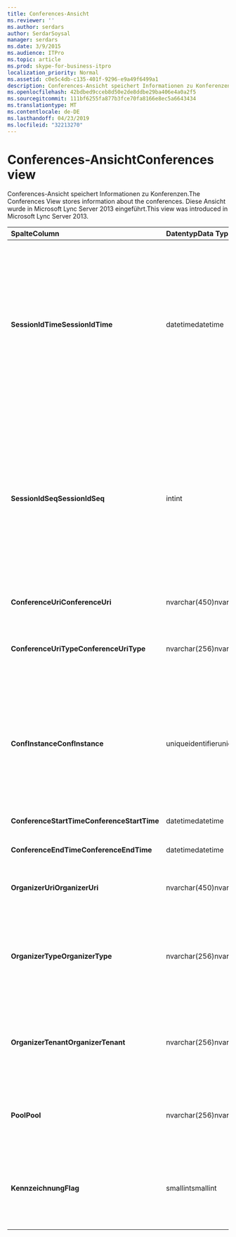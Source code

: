 ```yaml
---
title: Conferences-Ansicht
ms.reviewer: ''
ms.author: serdars
author: SerdarSoysal
manager: serdars
ms.date: 3/9/2015
ms.audience: ITPro
ms.topic: article
ms.prod: skype-for-business-itpro
localization_priority: Normal
ms.assetid: c0e5c4db-c135-401f-9296-e9a49f6499a1
description: Conferences-Ansicht speichert Informationen zu Konferenzen. Diese Ansicht wurde in Microsoft Lync Server 2013 eingeführt.
ms.openlocfilehash: 42bdbed9cceb8d50e2de8ddbe29ba406e4a0a2f5
ms.sourcegitcommit: 111bf6255fa877b3fce70fa8166e8ec5a6643434
ms.translationtype: MT
ms.contentlocale: de-DE
ms.lasthandoff: 04/23/2019
ms.locfileid: "32213270"
---
```

# <a name="conferences-view"></a><span data-ttu-id="77463-104">Conferences-Ansicht</span><span class="sxs-lookup"><span data-stu-id="77463-104">Conferences view</span></span>
 
<span data-ttu-id="77463-105">Conferences-Ansicht speichert Informationen zu Konferenzen.</span><span class="sxs-lookup"><span data-stu-id="77463-105">The Conferences View stores information about the conferences.</span></span> <span data-ttu-id="77463-106">Diese Ansicht wurde in Microsoft Lync Server 2013 eingeführt.</span><span class="sxs-lookup"><span data-stu-id="77463-106">This view was introduced in Microsoft Lync Server 2013.</span></span>
  
|<span data-ttu-id="77463-107">**Spalte**</span><span class="sxs-lookup"><span data-stu-id="77463-107">**Column**</span></span>|<span data-ttu-id="77463-108">**Datentyp**</span><span class="sxs-lookup"><span data-stu-id="77463-108">**Data Type**</span></span>|<span data-ttu-id="77463-109">**Details**</span><span class="sxs-lookup"><span data-stu-id="77463-109">**Details**</span></span>|
|:-----|:-----|:-----|
|<span data-ttu-id="77463-110">**SessionIdTime**</span><span class="sxs-lookup"><span data-stu-id="77463-110">**SessionIdTime**</span></span> <br/> |<span data-ttu-id="77463-111">datetime</span><span class="sxs-lookup"><span data-stu-id="77463-111">datetime</span></span>  <br/> |<span data-ttu-id="77463-112">Zeitpunkt der sitzungsanforderung.</span><span class="sxs-lookup"><span data-stu-id="77463-112">Time of session request.</span></span> <span data-ttu-id="77463-113">Zusammen mit SessionIdSeq verwendet zur eindeutigen Identifizierung eine Sitzung.</span><span class="sxs-lookup"><span data-stu-id="77463-113">Used in conjunction with SessionIdSeq to uniquely identify a session.</span></span> <span data-ttu-id="77463-114">Finden Sie unter der [Dialogs-Tabelle in Skype für Business Server 2015](dialogs.md) Weitere Informationen.</span><span class="sxs-lookup"><span data-stu-id="77463-114">See the [Dialogs table in Skype for Business Server 2015](dialogs.md) for more information.</span></span> <br/> |
|<span data-ttu-id="77463-115">**SessionIdSeq**</span><span class="sxs-lookup"><span data-stu-id="77463-115">**SessionIdSeq**</span></span> <br/> |<span data-ttu-id="77463-116">int</span><span class="sxs-lookup"><span data-stu-id="77463-116">int</span></span>  <br/> |<span data-ttu-id="77463-117">ID-Nummer, um die Sitzung zu identifizieren.</span><span class="sxs-lookup"><span data-stu-id="77463-117">ID number to identify the session.</span></span> <span data-ttu-id="77463-118">In Verbindung mit SessionIdTime verwendet, um eine Sitzung eindeutig zu identifizieren.</span><span class="sxs-lookup"><span data-stu-id="77463-118">Used in conjunction with SessionIdTime to uniquely identify a session.</span></span> <span data-ttu-id="77463-119">Finden Sie unter der [Dialogs-Tabelle in Skype für Business Server 2015](dialogs.md) Weitere Informationen.</span><span class="sxs-lookup"><span data-stu-id="77463-119">See the [Dialogs table in Skype for Business Server 2015](dialogs.md) for more information.</span></span> <br/> |
|<span data-ttu-id="77463-120">**ConferenceUri**</span><span class="sxs-lookup"><span data-stu-id="77463-120">**ConferenceUri**</span></span> <br/> |<span data-ttu-id="77463-121">nvarchar(450)</span><span class="sxs-lookup"><span data-stu-id="77463-121">nvarchar(450)</span></span>  <br/> |<span data-ttu-id="77463-122">Der URI für die Konferenz.</span><span class="sxs-lookup"><span data-stu-id="77463-122">URI for the conference.</span></span>  <br/> |
|<span data-ttu-id="77463-123">**ConferenceUriType**</span><span class="sxs-lookup"><span data-stu-id="77463-123">**ConferenceUriType**</span></span> <br/> |<span data-ttu-id="77463-124">nvarchar(256)</span><span class="sxs-lookup"><span data-stu-id="77463-124">nvarchar(256)</span></span>  <br/> |<span data-ttu-id="77463-125">Typ des Konferenz-URI.</span><span class="sxs-lookup"><span data-stu-id="77463-125">Type of the conference URI.</span></span> <span data-ttu-id="77463-126">Finden Sie weitere Informationen der [UriTypes-Tabelle](uritypes.md) .</span><span class="sxs-lookup"><span data-stu-id="77463-126">See the [UriTypes table](uritypes.md) for more information.</span></span> <br/> |
|<span data-ttu-id="77463-127">**ConfInstance**</span><span class="sxs-lookup"><span data-stu-id="77463-127">**ConfInstance**</span></span> <br/> |<span data-ttu-id="77463-128">uniqueidentifier</span><span class="sxs-lookup"><span data-stu-id="77463-128">uniqueidentifier</span></span>  <br/> |<span data-ttu-id="77463-129">Wird für wiederkehrende Konferenzen verwendet.</span><span class="sxs-lookup"><span data-stu-id="77463-129">Used for recurring conferences.</span></span> <span data-ttu-id="77463-130">Jede Instanz einer wiederkehrenden Konferenz hat die gleiche ConferenceUri aber einen anderen ConfInstance.</span><span class="sxs-lookup"><span data-stu-id="77463-130">Each instance of a recurring conference has the same ConferenceUri but a different ConfInstance.</span></span>  <br/> |
|<span data-ttu-id="77463-131">**ConferenceStartTime**</span><span class="sxs-lookup"><span data-stu-id="77463-131">**ConferenceStartTime**</span></span> <br/> |<span data-ttu-id="77463-132">datetime</span><span class="sxs-lookup"><span data-stu-id="77463-132">datetime</span></span>  <br/> |<span data-ttu-id="77463-133">Die Startzeit für die Konferenz.</span><span class="sxs-lookup"><span data-stu-id="77463-133">Starting time for the conference.</span></span>  <br/> |
|<span data-ttu-id="77463-134">**ConferenceEndTime**</span><span class="sxs-lookup"><span data-stu-id="77463-134">**ConferenceEndTime**</span></span> <br/> |<span data-ttu-id="77463-135">datetime</span><span class="sxs-lookup"><span data-stu-id="77463-135">datetime</span></span>  <br/> |<span data-ttu-id="77463-136">Die Endzeit für die Konferenz.</span><span class="sxs-lookup"><span data-stu-id="77463-136">Ending time for the conference.</span></span>  <br/> |
|<span data-ttu-id="77463-137">**OrganizerUri**</span><span class="sxs-lookup"><span data-stu-id="77463-137">**OrganizerUri**</span></span> <br/> |<span data-ttu-id="77463-138">nvarchar(450)</span><span class="sxs-lookup"><span data-stu-id="77463-138">nvarchar(450)</span></span>  <br/> |<span data-ttu-id="77463-139">Der URI des Benutzers, der die Sitzung organisiert hat.</span><span class="sxs-lookup"><span data-stu-id="77463-139">URI of the user who organized the conference.</span></span>  <br/> |
|<span data-ttu-id="77463-140">**OrganizerType**</span><span class="sxs-lookup"><span data-stu-id="77463-140">**OrganizerType**</span></span> <br/> |<span data-ttu-id="77463-141">nvarchar(256)</span><span class="sxs-lookup"><span data-stu-id="77463-141">nvarchar(256)</span></span>  <br/> |<span data-ttu-id="77463-142">Typ der URI des Benutzers, der die Sitzung organisiert hat.</span><span class="sxs-lookup"><span data-stu-id="77463-142">Type of URI of the user who organized the conference.</span></span> <span data-ttu-id="77463-143">Finden Sie weitere Informationen der [UriTypes-Tabelle](uritypes.md) .</span><span class="sxs-lookup"><span data-stu-id="77463-143">See the [UriTypes table](uritypes.md) for more information.</span></span> <br/> |
|<span data-ttu-id="77463-144">**OrganizerTenant**</span><span class="sxs-lookup"><span data-stu-id="77463-144">**OrganizerTenant**</span></span> <br/> |<span data-ttu-id="77463-145">nvarchar(256)</span><span class="sxs-lookup"><span data-stu-id="77463-145">nvarchar(256)</span></span>  <br/> |<span data-ttu-id="77463-146">Mandant des Benutzers, die Sitzung organisiert hat.</span><span class="sxs-lookup"><span data-stu-id="77463-146">Tenant of the user who organized the conference.</span></span> <span data-ttu-id="77463-147">Finden Sie weitere Informationen der [Tenants-Tabelle](tenants.md) .</span><span class="sxs-lookup"><span data-stu-id="77463-147">See the [Tenants table](tenants.md) for more information.</span></span> <br/> |
|<span data-ttu-id="77463-148">**Pool**</span><span class="sxs-lookup"><span data-stu-id="77463-148">**Pool**</span></span> <br/> |<span data-ttu-id="77463-149">nvarchar(256)</span><span class="sxs-lookup"><span data-stu-id="77463-149">nvarchar(256)</span></span>  <br/> |<span data-ttu-id="77463-150">Vollqualifizierter Domänenname des Pools, die die Konferenz gehostet.</span><span class="sxs-lookup"><span data-stu-id="77463-150">Fully qualified domain name of the pool that hosted the conference.</span></span>  <br/> |
|<span data-ttu-id="77463-151">**Kennzeichnung**</span><span class="sxs-lookup"><span data-stu-id="77463-151">**Flag**</span></span> <br/> |<span data-ttu-id="77463-152">smallint</span><span class="sxs-lookup"><span data-stu-id="77463-152">smallint</span></span>  <br/> |<span data-ttu-id="77463-153">Bitmaske, die Konferenz Attribute enthält.</span><span class="sxs-lookup"><span data-stu-id="77463-153">Bit mask that contains Conference Attributes.</span></span> <span data-ttu-id="77463-154">Mögliche Werte:</span><span class="sxs-lookup"><span data-stu-id="77463-154">Possible values are:</span></span>  <br/> <span data-ttu-id="77463-155">0 x 01 – synthetische Transaktion</span><span class="sxs-lookup"><span data-stu-id="77463-155">0X01 - Synthetic Transaction</span></span>  <br/> |
   

